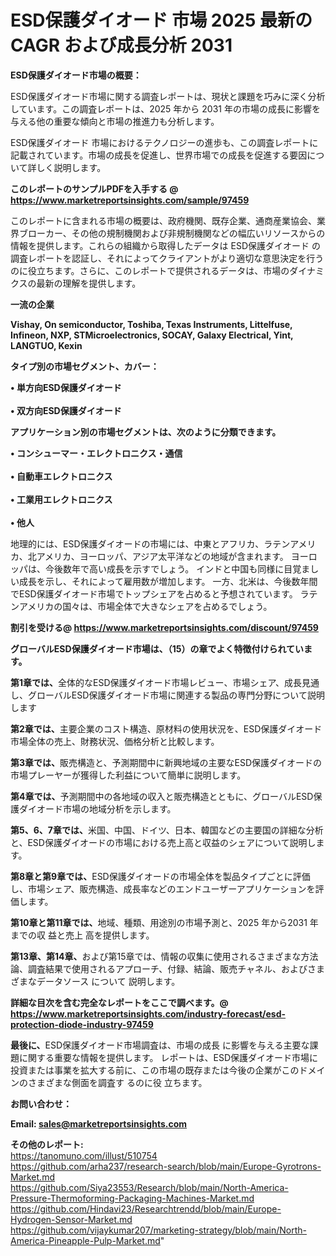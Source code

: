 # ESD保護ダイオード 市場 2025 最新の CAGR および成長分析 2031

<strong><b>ESD保護ダイオード市場の概要：</b></strong>

ESD保護ダイオード市場に関する調査レポートは、現状と課題を巧みに深く分析しています。この調査レポートは、2025 年から 2031 年の市場の成長に影響を与える他の重要な傾向と市場の推進力も分析します。

ESD保護ダイオード 市場におけるテクノロジーの進歩も、この調査レポートに記載されています。市場の成長を促進し、世界市場での成長を促進する要因について詳しく説明します。

<strong>このレポートのサンプルPDFを入手する @ <a href=https://www.marketreportsinsights.com/sample/97459>https://www.marketreportsinsights.com/sample/97459</a></strong>

このレポートに含まれる市場の概要は、政府機関、既存企業、通商産業協会、業界ブローカー、その他の規制機関および非規制機関などの幅広いリソースからの情報を提供します。これらの組織から取得したデータは ESD保護ダイオード の調査レポートを認証し、それによってクライアントがより適切な意思決定を行うのに役立ちます。さらに、このレポートで提供されるデータは、市場のダイナミクスの最新の理解を提供します。

<strong>一流の企業</strong>

<strong><b>Vishay, On semiconductor, Toshiba, Texas Instruments, Littelfuse, Infineon, NXP, STMicroelectronics, SOCAY, Galaxy Electrical, Yint, LANGTUO, Kexin</b></strong>

<strong><b>タイプ別の市場セグメント、カバー：</b></strong>

<strong>• 単方向ESD保護ダイオード<br><br>• 双方向ESD保護ダイオード</strong>

<strong><b>アプリケーション別の市場セグメントは、次のように分類できます。</b></strong>

<strong>• コンシューマー・エレクトロニクス・通信<br><br>• 自動車エレクトロニクス<br><br>• 工業用エレクトロニクス<br><br>• 他人</strong>

 地理的には、ESD保護ダイオードの市場には、中東とアフリカ、ラテンアメリカ、北アメリカ、ヨーロッパ、アジア太平洋などの地域が含まれます。 ヨーロッパは、今後数年で高い成長を示すでしょう。 インドと中国も同様に目覚ましい成長を示し、それによって雇用数が増加します。 一方、北米は、今後数年間でESD保護ダイオード市場でトップシェアを占めると予想されています。 ラテンアメリカの国々は、市場全体で大きなシェアを占めるでしょう。

<strong>割引を受ける@ <a href=https://www.marketreportsinsights.com/discount/97459>https://www.marketreportsinsights.com/discount/97459</a></strong>

<strong><b>グローバルESD保護ダイオード市場は、（15）の章でよく特徴付けられています。</b></strong>

<strong><b>第</b></strong><strong><b>1章では、</b></strong>全体的なESD保護ダイオード市場レビュー、市場シェア、成長見通し、グローバルESD保護ダイオード市場に関連する製品の専門分野について説明します

<strong><b>第2章では、</b></strong>主要企業のコスト構造、原材料の使用状況を、ESD保護ダイオード市場全体の売上、財務状況、価格分析と比較します。

<strong><b>第3章では、</b></strong>販売構造と、予測期間中に新興地域の主要なESD保護ダイオードの市場プレーヤーが獲得した利益について簡単に説明します。

<strong><b>第4章では、</b></strong>予測期間中の各地域の収入と販売構造とともに、グローバルESD保護ダイオード市場の地域分析を示します。

<strong><b>第5、6、7章では、</b></strong>米国、中国、ドイツ、日本、韓国などの主要国の詳細な分析と、ESD保護ダイオードの市場における売上高と収益のシェアについて説明します。

<strong><b>第8章と第9章では、</b></strong>ESD保護ダイオードの市場全体を製品タイプごとに評価し、市場シェア、販売構造、成長率などのエンドユーザーアプリケーションを評価します。

<strong><b>第10章と第11章では、</b></strong>地域、種類、用途別の市場予測と、2025 年から2031 年までの収 益と売上 高を提供します。

<strong><b>第13章、第14章、</b></strong>および第15章では、情報の収集に使用されるさまざまな方法論、調査結果で使用されるアプローチ、付録、結論、販売チャネル、およびさまざまなデータソース について 説明します。

<strong>詳細な目次を含む完全なレポートをここで調べます。@ <a href=https://www.marketreportsinsights.com/industry-forecast/esd-protection-diode-industry-97459>https://www.marketreportsinsights.com/industry-forecast/esd-protection-diode-industry-97459</a></strong>

<strong><b>最後に、</b></strong>ESD保護ダイオード市場調査は、市場の成長 に影響を</a>与える主要な課題に関する重要な情報を提供します。 レポートは、ESD保護ダイオード市場に投資または事業を拡大する前に、この市場の既存または今後の企業がこのドメインのさまざまな側面を調査す るのに役 立ちます。

<strong><b>お問い合わせ：</b></strong>

<strong>Email: </strong><a href=mailto:sales@marketreportsinsights.com><strong>sales@marketreportsinsights.com</strong></a>

<strong>その他のレポート:</strong>
<br>
<a href=https://tanomuno.com/illust/510754>https://tanomuno.com/illust/510754</a>
<br>
<a href=https://github.com/arha237/research-search/blob/main/Europe-Gyrotrons-Market.md>https://github.com/arha237/research-search/blob/main/Europe-Gyrotrons-Market.md</a>
<br>
<a href=https://github.com/Siya23553/Research/blob/main/North-America-Pressure-Thermoforming-Packaging-Machines-Market.md>https://github.com/Siya23553/Research/blob/main/North-America-Pressure-Thermoforming-Packaging-Machines-Market.md</a>
<br>
<a href=https://github.com/Hindavi23/Researchtrendd/blob/main/Europe-Hydrogen-Sensor-Market.md>https://github.com/Hindavi23/Researchtrendd/blob/main/Europe-Hydrogen-Sensor-Market.md</a>
<br>
<a href=https://github.com/vijaykumar207/marketing-strategy/blob/main/North-America-Pineapple-Pulp-Market.md>https://github.com/vijaykumar207/marketing-strategy/blob/main/North-America-Pineapple-Pulp-Market.md</a>"
